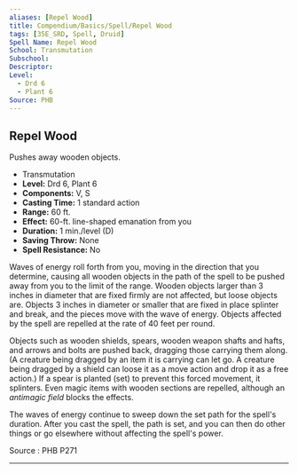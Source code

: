 ```yaml
---
aliases: [Repel Wood]
title: Compendium/Basics/Spell/Repel Wood
tags: [35E_SRD, Spell, Druid]
Spell Name: Repel Wood
School: Transmutation
Subschool: 
Descriptor: 
Level:
  - Drd 6
  - Plant 6
Source: PHB
---
```



## Repel Wood

Pushes away wooden objects.

*   Transmutation
*   **Level:** Drd 6, Plant 6
*   **Components:** V, S
*   **Casting Time:** 1 standard action
*   **Range:** 60 ft.
*   **Effect:** 60-ft. line-shaped emanation from you
*   **Duration:** 1 min./level (D)
*   **Saving Throw:** None
*   **Spell Resistance:** No

<p>Waves of energy roll forth from you, moving in the direction that you determine, causing all wooden objects in the path of the spell to be pushed away from you to the limit of the range. Wooden objects larger than 3 inches in diameter that are fixed firmly are not affected, but loose objects are. Objects 3 inches in diameter or smaller that are fixed in place splinter and break, and the pieces move with the wave of energy. Objects affected by the spell are repelled at the rate of 40 feet per round.</p><p>Objects such as wooden shields, spears, wooden weapon shafts and hafts, and arrows and bolts are pushed back, dragging those carrying them along. (A creature being dragged by an item it is carrying can let go. A creature being dragged by a shield can loose it as a move action and drop it as a free action.) If a spear is planted (set) to prevent this forced movement, it splinters. Even magic items with wooden sections are repelled, although an <i>antimagic field</i> blocks the effects.</p><p>The waves of energy continue to sweep down the set path for the spell's duration. After you cast the spell, the path is set, and you can then do other things or go elsewhere without affecting the spell's power.</p>

Source : PHB P271

---

